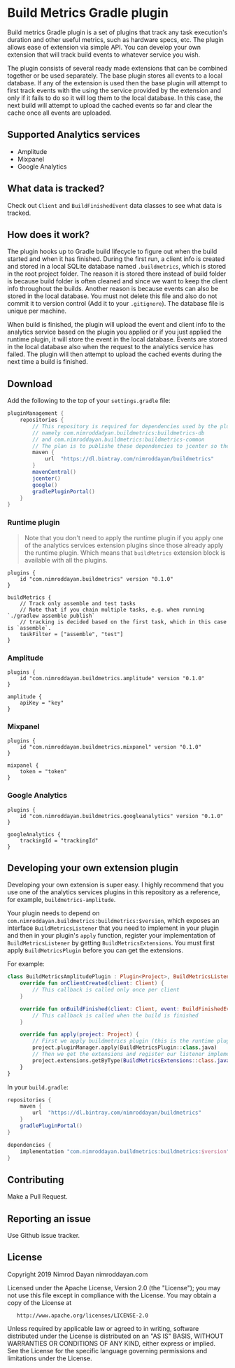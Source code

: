 # Build Metrics Gradle plugin

Build metrics Gradle plugin is a set of plugins that track any task execution's duration and other useful 
metrics, such as hardware specs, etc. The plugin allows ease of extension via simple API. You can develop your own
extension that will track build events to whatever service you wish. 

The plugin consists of several ready made extensions that can be combined together or be used separately. 
The base plugin stores all events to a local database. If any of the extension is used then the base plugin 
will attempt to first track events with the using the service provided by the extension 
and only if it fails to do so it will log them to the local database. 
In this case, the next build will attempt to upload 
the cached events so far and clear the cache once all events are uploaded.

## Supported Analytics services

* Amplitude
* Mixpanel
* Google Analytics

## What data is tracked?

Check out `Client` and `BuildFinishedEvent` data classes to see what data is tracked.

## How does it work?

The plugin hooks up to Gradle build lifecycle to figure out when the build started and when it has finished.
During the first run, a client info is created and stored in a local SQLite database named `.buildmetrics`, which is stored
in the root project folder. The reason it is stored there instead of build folder is because build folder is often cleaned and since
we want to keep the client info throughout the builds. Another reason is because events can also be stored in the local database.
You must not delete this file and also do not commit it to version control (Add it to your `.gitignore`).
The database file is unique per machine.

When build is finished, the plugin will upload the event and client info to the analytics service based on the 
plugin you applied or if you just applied the runtime plugin, it will store the event in the local database. 
Events are stored in the local database also when the request to the analytics service has failed. 
The plugin will then attempt to upload the cached events during the next time a build is finished.

## Download

Add the following to the top of your `settings.gradle` file:

```groovy
pluginManagement {
    repositories {
        // This repository is required for dependencies used by the plugin
        // namely com.nimroddadyan.buildmetrics:buildmetrics-db
        // and com.nimroddayan.buildmetrics:buildmetrics-common
        // The plan is to publishe these dependencies to jcenter so there won't be a need for this extra repo
        maven {
            url  "https://dl.bintray.com/nimroddayan/buildmetrics"
        }
        mavenCentral()
        jcenter()
        google()
        gradlePluginPortal()
    }
}
```

### Runtime plugin

>Note that you don't need to apply the runtime plugin if you apply one of the analytics services extension plugins since
those already apply the runtime plugin. Which means that `buildMetrics` extension block is available with all the plugins.
 
```Gradle
plugins {
    id "com.nimroddayan.buildmetrics" version "0.1.0"
}

buildMetrics {
    // Track only assemble and test tasks
    // Note that if you chain multiple tasks, e.g. when running `./gradlew assemble publish` 
    // tracking is decided based on the first task, which in this case is `assemble`. 
    taskFilter = ["assemble", "test"]
}

``` 

### Amplitude
 
```Gradle
plugins {
    id "com.nimroddayan.buildmetrics.amplitude" version "0.1.0"
}

amplitude {
    apiKey = "key"
}

``` 

### Mixpanel
 
```Gradle
plugins {
    id "com.nimroddayan.buildmetrics.mixpanel" version "0.1.0"
}

mixpanel {
    token = "token"
}

``` 

### Google Analytics
 
```Gradle
plugins {
    id "com.nimroddayan.buildmetrics.googleanalytics" version "0.1.0"
}

googleAnalytics {
    trackingId = "trackingId"
}
``` 

## Developing your own extension plugin

Developing your own extension is super easy. I highly recommend that you use one of the analytics services plugins 
in this repository as a reference, for example, `buildmetrics-amplitude`.

Your plugin needs to depend on `com.nimroddayan.buildmetrics:buildmetrics:$version`, which exposes an interface
`BuildMetricsListener` that you need to implement in your plugin and then in your plugin's `apply` function, 
register your implementation of `BuildMetricsListener` by getting `BuildMetricsExtensions`. You must first apply
`BuildMetricsPlugin` before you can get the extensions. 

For example:

```kotlin
class BuildMetricsAmplitudePlugin : Plugin<Project>, BuildMetricsListener {
    override fun onClientCreated(client: Client) {
        // This callback is called only once per client
    }

    override fun onBuildFinished(client: Client, event: BuildFinishedEvent) {
        // This callback is called when the build is finished
    }

    override fun apply(project: Project) {
        // First we apply buildmetrics plugin (this is the runtime plugin)
        project.pluginManager.apply(BuildMetricsPlugin::class.java)
        // Then we get the extensions and register our listener implementation
        project.extensions.getByType(BuildMetricsExtensions::class.java).register(this)
    }
}
``` 

In your `build.gradle`:

```groovy
repositories {
    maven {
        url  "https://dl.bintray.com/nimroddayan/buildmetrics"
    }
    gradlePluginPortal()
}

dependencies {
    implementation "com.nimroddayan.buildmetrics:buildmetrics:$version"
}
```

## Contributing

Make a Pull Request.

## Reporting an issue

Use Github issue tracker.

## License

Copyright 2019 Nimrod Dayan nimroddayan.com

   Licensed under the Apache License, Version 2.0 (the "License");
   you may not use this file except in compliance with the License.
   You may obtain a copy of the License at

       http://www.apache.org/licenses/LICENSE-2.0

   Unless required by applicable law or agreed to in writing, software
   distributed under the License is distributed on an "AS IS" BASIS,
   WITHOUT WARRANTIES OR CONDITIONS OF ANY KIND, either express or implied.
   See the License for the specific language governing permissions and
   limitations under the License.
